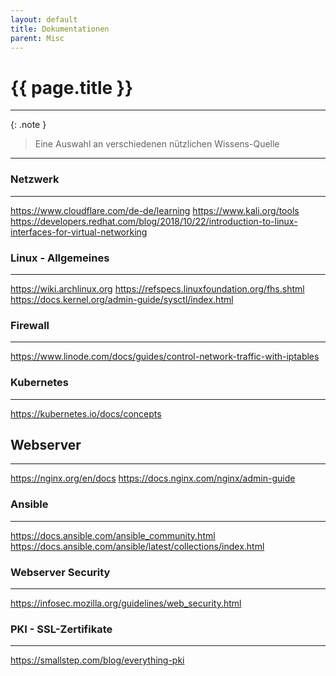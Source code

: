 ```yaml
---
layout: default
title: Dokumentationen
parent: Misc
---
```


# {{ page.title }}

______________________________________________________________________

{: .note }

> Eine Auswahl an verschiedenen nützlichen Wissens-Quelle

______________________________________________________________________

### Netzwerk

______________________________________________________________________

<https://www.cloudflare.com/de-de/learning>
<https://www.kali.org/tools>
<https://developers.redhat.com/blog/2018/10/22/introduction-to-linux-interfaces-for-virtual-networking>

### Linux - Allgemeines

______________________________________________________________________

<https://wiki.archlinux.org>
<https://refspecs.linuxfoundation.org/fhs.shtml>
<https://docs.kernel.org/admin-guide/sysctl/index.html>

### Firewall

______________________________________________________________________

<https://www.linode.com/docs/guides/control-network-traffic-with-iptables>

### Kubernetes

______________________________________________________________________

<https://kubernetes.io/docs/concepts>

## Webserver

______________________________________________________________________

<https://nginx.org/en/docs>
<https://docs.nginx.com/nginx/admin-guide>

### Ansible

______________________________________________________________________

<https://docs.ansible.com/ansible_community.html>
<https://docs.ansible.com/ansible/latest/collections/index.html>

### Webserver Security

______________________________________________________________________

<https://infosec.mozilla.org/guidelines/web_security.html>

### PKI - SSL-Zertifikate

______________________________________________________________________

<https://smallstep.com/blog/everything-pki>
